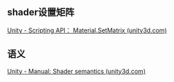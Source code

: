 ## shader设置矩阵

[Unity - Scripting API： Material.SetMatrix (unity3d.com)](https://docs.unity3d.com/ScriptReference/Material.SetMatrix.html)

## 语义

[Unity - Manual: Shader semantics (unity3d.com)](https://docs.unity3d.com/Manual/SL-ShaderSemantics.html)

